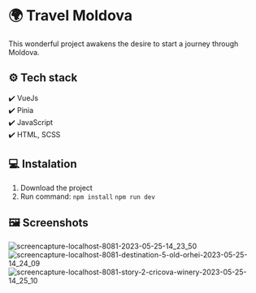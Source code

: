 # 🌍 Travel Moldova
This wonderful project awakens the desire to start a journey through Moldova. 

## ⚙️ Tech stack
✔️ VueJs <br>
✔️ Pinia <br>
✔️ JavaScript <br>
✔️ HTML, SCSS

## 💻 Instalation
1. Download the project
2. Run command:
```npm install```
```npm run dev```

## 🖼️ Screenshots
![screencapture-localhost-8081-2023-05-25-14_23_50](https://github.com/adeliabraguta/Travel-Moldova/assets/89931941/0eef370c-9774-4cf0-a0c9-96965c610c6c)
![screencapture-localhost-8081-destination-5-old-orhei-2023-05-25-14_24_09](https://github.com/adeliabraguta/Travel-Moldova/assets/89931941/23cf5cbe-bc28-4026-bcee-309751603a95)
![screencapture-localhost-8081-story-2-cricova-winery-2023-05-25-14_25_10](https://github.com/adeliabraguta/Travel-Moldova/assets/89931941/421040d5-f35b-4c80-9223-3520c3b55a75)
